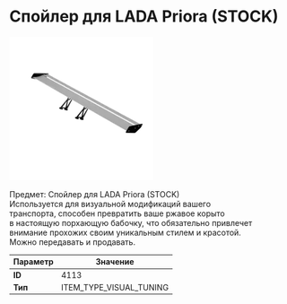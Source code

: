 # Спойлер для LADA Priora (STOCK)

![Item Image](../img/4113.webp?raw=true)

Предмет: Спойлер для LADA Priora (STOCK)<br>Используется для визуальной модификаций вашего<br>транспорта, способен превратить ваше ржавое корыто<br>в настоящую порхающую бабочку, что обязательно привлечет<br>внимание прохожих своим уникальным стилем и красотой.<br>Можно передавать и продавать.


| Параметр | Значение |
|----------|----------|
| **ID** | 4113 |
| **Тип** | ITEM_TYPE_VISUAL_TUNING |

